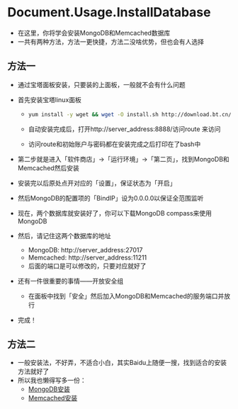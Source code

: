 # Document.Usage.InstallDatabase

- 在这里，你将学会安装MongoDB和Memcached数据库
- 一共有两种方法，方法一更快捷，方法二没啥优势，但也会有人选择



## 方法一

- 通过宝塔面板安装，只要装的上面板，一般就不会有什么问题

- 首先安装宝塔linux面板

  - ```bash
    yum install -y wget && wget -O install.sh http://download.bt.cn/install/install_6.0.sh && sh install.sh
    ```

  - 自动安装完成后，打开http://server_address:8888/访问route 来访问

  - 访问route和初始账户与密码都在安装完成之后打印在了bash中

- 第二步就是进入「软件商店」->「运行环境」->「第二页」，找到MongoDB和Memcached然后安装

- 安装完以后原处点开对应的「设置」，保证状态为「开启」

- 然后MongoDB的配置项的「BindIP」设为0.0.0.0以保证全范围监听

- 现在，两个数据库就安装好了，你可以下载MongoDB compass来使用MongoDB

- 然后，请记住这两个数据库的地址

  - MongoDB: http://server_address:27017
  - Memcached: http://server_address:11211
  - 后面的端口是可以修改的，只要对应就好了

- 还有一件很重要的事情——开放安全组

  - 在面板中找到「安全」然后加入MongoDB和Memcached的服务端口并放行

- 完成！



## 方法二

- 一般安装法，不好弄，不适合小白，其实Baidu上随便一搜，找到适合的安装方法就好了
- 所以我也懒得写多一份：
  - [MongoDB安装](https://www.runoob.com/mongodb/mongodb-linux-install.html)
  - [Memcached安装](https://www.runoob.com/memcached/memcached-install.html)